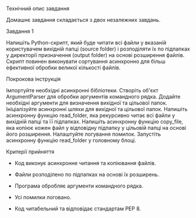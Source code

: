 Технiчний опис завдання

Домашнє завдання складається з двох незалежних завдань.

Завдання 1



Напишіть Python-скрипт, який буде читати всі файли у вказаній користувачем вихідній папці (source folder) і розподіляти їх по підпапках у директорії призначення (output folder) на основі розширення файлів. Скрипт повинен виконувати сортування асинхронно для більш ефективної обробки великої кількості файлів.



Покрокова інструкція



Імпортуйте необхідні асинхронні бібліотеки.
Створіть об'єкт ArgumentParser для обробки аргументів командного рядка.
Додайте необхідні аргументи для визначення вихідної та цільової папок.
Ініціалізуйте асинхронні шляхи для вихідної та цільової папок.
Напишіть асинхронну функцію read_folder, яка рекурсивно читає всі файли у вихідній папці та її підпапках.
Напишіть асинхронну функцію copy_file, яка копіює кожен файл у відповідну підпапку у цільовій папці на основі його розширення.
Налаштуйте логування помилок.
Запустіть асинхронну функцію read_folder у головному блоці.


Критерії прийняття



- Код виконує асинхронне читання та копіювання файлів.

- Файли розподілено по підпапках на основі їх розширень.

- Програма обробляє аргументи командного рядка.

- Усі помилки логовано.

- Код читабельний та відповідає стандартам PEP 8.
